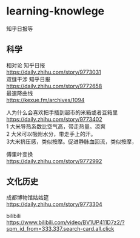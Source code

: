 # learning-knowlege  

知乎日报等  

## 科学  
相对论  知乎日报    
https://daily.zhihu.com/story/9773031     
双缝干涉  知乎日报      
https://daily.zhihu.com/story/9772658  
最速降曲线  
https://kexue.fm/archives/1094  

人为什么会喜欢把手插到超市的米箱或者豆箱里  
https://daily.zhihu.com/story/9773402    
1 大米导热系数比空气高，带走热量。凉爽  
2 大米可以吸附水分，带走手上的汗。  
3大米挤压感，类似按摩。促进静脉血回流，类似按摩， 

傅里叶变换  
https://daily.zhihu.com/story/9772992   

## 文化历史
成都博物馆姑姑筵  
https://daily.zhihu.com/story/9773304

bilibili  
https://www.bilibili.com/video/BV1UP411D7z2/?spm_id_from=333.337.search-card.all.click  
